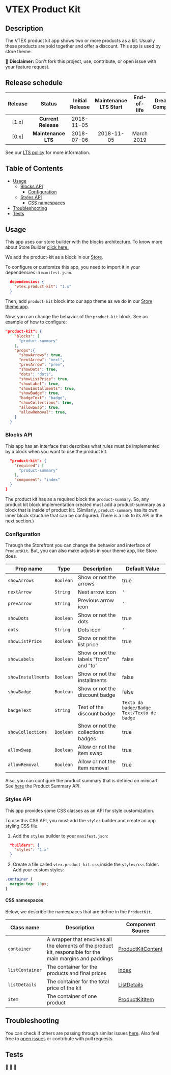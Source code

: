 # VTEX Product Kit

## Description
The VTEX product kit app shows two or more products as a kit. Usually these products are sold together and offer a discount. This app is used by store theme.

:loudspeaker: **Disclaimer:** Don't fork this project, use, contribute, or open issue with your feature request.

## Release schedule
| Release  | Status              | Initial Release | Maintenance LTS Start | End-of-life | Dreamstore Compatibility
| :--:     | :---:               |  :---:          | :---:                 | :---:       | :---: 
| [1.x]    | **Current Release** |  2018-11-05     |                       |             | 2.x
| [0.x]    | **Maintenance LTS** |  2018-07-06     | 2018-11-05            | March 2019  | 1.x

See our [LTS policy](https://github.com/vtex-apps/awesome-io#lts-policy) for more information.

## Table of Contents
- [Usage](#usage)
  - [Blocks API](#blocks-api)
    - [Configuration](#configuration)
  - [Styles API](#styles-api)
    - [CSS namespaces](#css-namespaces)
- [Troubleshooting](#troubleshooting)
- [Tests](#tests)

## Usage
This app uses our store builder with the blocks architecture. To know more about Store Builder [click here.](https://help.vtex.com/en/tutorial/understanding-storebuilder-and-stylesbuilder#structuring-and-configuring-our-store-with-object-object)

We add the product-kit as a block in our [Store](https://github.com/vtex-apps/store/blob/master/store/interfaces.json).

To configure or customize this app, you need to import it in your dependencies in `manifest.json`.

```json
  dependencies: {
    "vtex.product-kit": "1.x"
  }
```

Then, add `product-kit` block into our app theme as we do in our [Store theme app](https://github.com/vtex-apps/store-theme/blob/master/store/blocks.json).  

Now, you can change the behavior of the `product-kit` block. See an example of how to configure: 
```json
"product-kit": {
    "blocks": [
      "product-summary"
    ],
    "props":{
      "showArrows": true,
      "nextArrow": "next",
      "prevArrow": "prev",
      "showDots": true,
      "dots": "dots",
      "showListPrice": true,
      "showLabel": true,
      "showInstallments": true,
      "showBadge": true,
      "badgeText": "badge",
      "showCollections": true,
      "allowSwap": true,
      "allowRemoval": true,
    }
  }
```
### Blocks API
This app has an interface that describes what rules must be implemented by a block when you want to use the product kit.
```json
  "product-kit": {
    "required": [
      "product-summary"
    ],
    "component": "index"
  }
}
```

The product kit has as a required block the `product-summary`. So, any product kit block implementation created must add a product-summary as a block that is inside of product kit. (Similarly, `product-summary` has its own inner block structure that can be configured. There is a link to its API in the next section.)

### Configuration
Through the Storefront you can change the behavior and interface of `ProductKit`. But, you can also make adjusts in your theme app, like Store does.

| Prop name          | Type              | Description                                   | Default Value |
| ------------------ | ----------------- | --------------------------------------------- |-------------- |
| `showArrows`       | `Boolean`         | Show or not the arrows                        | true |
| `nextArrow`        | `String`          | Next arrow icon                               | `''` |
| `prevArrow`        | `String`          | Previous arrow icon                           | `''` |
| `showDots`         | `Boolean`          | Show or not the dots                          | true |
| `dots`             | `String`          | Dots icon                                     | `''` |
| `showListPrice`    | `Boolean`         | Show or not the list price                    | true |
| `showLabels`        | `Boolean`         | Show or not the labels "from" and "to"        | false |
| `showInstallments` | `Boolean`         | Show or not the installments                  | false |
| `showBadge`        | `Boolean`         | Show or not the discount badge                | false |
| `badgeText`        | `String`          | Text of the discount badge                    | `Texto da badge/Badge Text/Texto de badge` |
| `showCollections`  | `Boolean`         | Show or not the collections badges            | true |
| `allowSwap`        | `Boolean`         | Allow or not the item swap                    | true |
| `allowRemoval`     | `Boolean`         | Allow or not the item removal                 | true |

Also, you can configure the product summary that is defined on minicart. See [here](https://github.com/vtex-apps/product-summary/blob/master/README.md#configuration) the Product Summary API. 

### Styles API

This app provides some CSS classes as an API for style customization.

To use this CSS API, you must add the `styles` builder and create an app styling CSS file.

1. Add the `styles` builder to your `manifest.json`:

```json
  "builders": {
    "styles": "1.x"
  }
```

2. Create a file called `vtex.product-kit.css` inside the `styles/css` folder. Add your custom styles:

```css
.container {
  margin-top: 10px;
}
```
#### CSS namespaces
Below, we describe the namespaces that are define in the `ProductKit`.

| Class name         |    Description     |  Component Source                                           |
| ------------------ | ----------         |------------------------------------------------------- |
| `container`        |  A wrapper that envolves all the elements of the product kit, responsible for the main margins and paddings                        | [ProductKitContent](/react/components/ProductKitContent.js) |
| `listContainer`        |  The container for the products and final prices                        | [index](/react/index.js) |
| `listDetails`        |  The container for the total price of the kit                        | [ListDetails](/react/components/ProductKitDetails.js) |
| `item`        |  The container of one product                        | [ProductKitItem](/react/components/ProductKitItem.js) |

## Troubleshooting
You can check if others are passing through similar issues [here](https://github.com/vtex-apps/product-kit/issues). Also feel free to [open issues](https://github.com/vtex-apps/product-kit/issues/new) or contribute with pull requests.

## Tests
:construction: :construction: :construction: